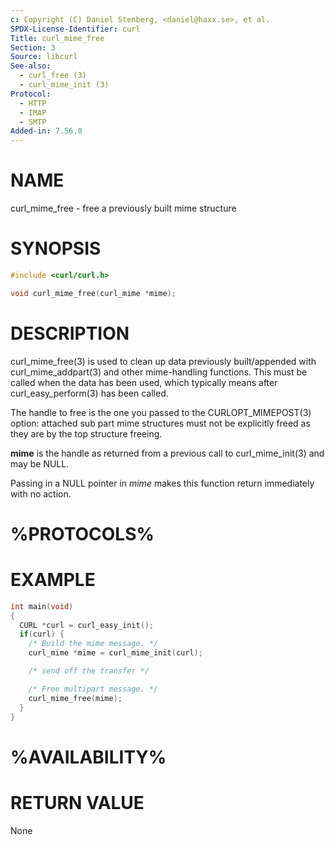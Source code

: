 ```yaml
---
c: Copyright (C) Daniel Stenberg, <daniel@haxx.se>, et al.
SPDX-License-Identifier: curl
Title: curl_mime_free
Section: 3
Source: libcurl
See-also:
  - curl_free (3)
  - curl_mime_init (3)
Protocol:
  - HTTP
  - IMAP
  - SMTP
Added-in: 7.56.0
---
```


# NAME

curl_mime_free - free a previously built mime structure

# SYNOPSIS

~~~c
#include <curl/curl.h>

void curl_mime_free(curl_mime *mime);
~~~

# DESCRIPTION

curl_mime_free(3) is used to clean up data previously built/appended
with curl_mime_addpart(3) and other mime-handling functions. This must
be called when the data has been used, which typically means after
curl_easy_perform(3) has been called.

The handle to free is the one you passed to the CURLOPT_MIMEPOST(3)
option: attached sub part mime structures must not be explicitly freed as they
are by the top structure freeing.

**mime** is the handle as returned from a previous call to
curl_mime_init(3) and may be NULL.

Passing in a NULL pointer in *mime* makes this function return immediately
with no action.

# %PROTOCOLS%

# EXAMPLE

~~~c
int main(void)
{
  CURL *curl = curl_easy_init();
  if(curl) {
    /* Build the mime message. */
    curl_mime *mime = curl_mime_init(curl);

    /* send off the transfer */

    /* Free multipart message. */
    curl_mime_free(mime);
  }
}
~~~

# %AVAILABILITY%

# RETURN VALUE

None
